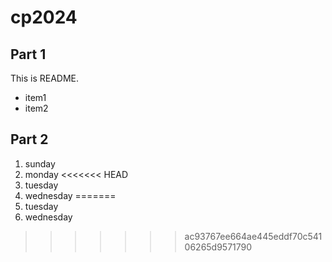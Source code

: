 # cp2024

## Part 1
This is README.
- item1
- item2

## Part 2
1. sunday
1. monday
<<<<<<< HEAD
1. tuesday
1. wednesday
=======
2. tuesday
3. wednesday
>>>>>>> ac93767ee664ae445eddf70c54106265d9571790
